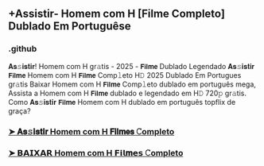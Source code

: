 ## +Assistir- Homem com H [Filme Completo] Dublado Em Portuguêse

### .github

𝐀𝐬𝚜𝐢𝐬𝐭𝐢𝐫! Homem com H gr𝚊tis - 2025 - 𝗙𝗶𝗹𝐦𝗲 Dublado Legendado 𝐀𝐬𝚜𝐢𝐬𝐭𝐢𝐫 𝗙𝗶𝗹𝐦𝗲 Homem com H 𝗙𝗶𝗹𝐦𝗲 Comp𝚕eto H𝙳 2025 Dublado Em Portugues gr𝚊tis Baixar Homem com H 𝗙𝗶𝗹𝐦𝗲 Comp𝚕eto dublado em português mega, Assista a Homem com H 𝗙𝗶𝗹𝐦𝗲 dublado e legendado em H𝙳 720𝚙 gr𝚊tis. Como 𝐀𝐬𝚜𝐢𝐬𝐭𝐢𝐫 𝗙𝗶𝗹𝐦𝗲 Homem com H dublado em português topflix de graça?

### [➤ 𝐀𝐬𝚜𝐢𝐬𝐭𝐢𝐫 Homem com H 𝗙𝗶𝗹𝐦𝗲𝘀 𝙲ompleto](https://moviesall2025.blogspot.com/2025/06/homem-com-h.html)

### [➤ 𝗕𝗔𝗜𝗫𝗔𝗥 Homem com H 𝗙𝗶𝗹𝐦𝗲𝘀 𝙲ompleto](https://moviesall2025.blogspot.com/2025/06/homem-com-h.html)

